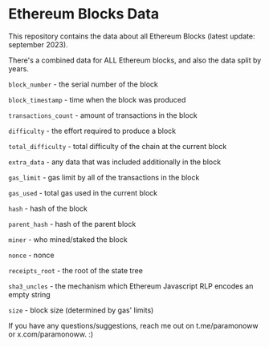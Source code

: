 # Ethereum Blocks Data
This repository contains the data about all Ethereum Blocks (latest update: september 2023).

There's a combined data for ALL Ethereum blocks, and also the data split by years.

`block_number` - the serial number of the block

`block_timestamp` - time when the block was produced

`transactions_count` - amount of transactions in the block

`difficulty` - the effort required to produce a block

`total_difficulty` - total difficulty of the chain at the current block

`extra_data` - any data that was included additionally in the block

`gas_limit` - gas limit by all of the transactions in the block

`gas_used` - total gas used in the current block

`hash` - hash of the block

`parent_hash` - hash of the parent block

`miner` - who mined/staked the block

`nonce` - nonce

`receipts_root` - the root of the state tree

`sha3_uncles` - the mechanism which Ethereum Javascript RLP encodes an empty string

`size` - block size (determined by gas' limits)

If you have any questions/suggestions, reach me out on t.me/paramonoww or x.com/paramonoww. :)
